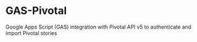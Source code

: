 GAS-Pivotal
===========

Google Apps Script (GAS) integration with Pivotal API v5 to authenticate and import Pivotal stories
